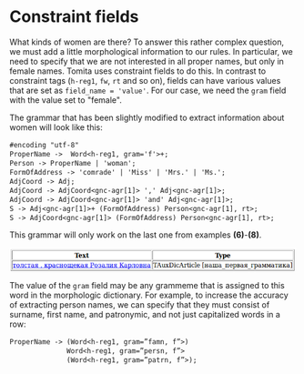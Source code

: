 # Constraint fields

What kinds of women are there? To answer this rather complex question, we must add a little morphological information to our rules. In particular, we need to specify that we are not interested in all proper names, but only in female names. Tomita uses constraint fields to do this. In contrast to constraint tags (`h-reg1`, `fw`, `rt` and so on), fields can have various values that are set as `field_name = 'value'`. For our case, we need the `gram` field with the value set to "female".

The grammar that has been slightly modified to extract information about women will look like this:

```no-highlight
#encoding "utf-8"
ProperName ->  Word<h-reg1, gram='f'>+; 
Person -> ProperName | 'woman'; 
FormOfAddress -> 'comrade' | 'Miss' | 'Mrs.' | 'Ms.';
AdjCoord -> Adj;
AdjCoord -> AdjCoord<gnc-agr[1]> ',' Adj<gnc-agr[1]>;
AdjCoord -> AdjCoord<gnc-agr[1]> 'and' Adj<gnc-agr[1]>; 
S -> Adj<gnc-agr[1]>+ (FormOfAddress) Person<gnc-agr[1], rt>; 
S -> AdjCoord<gnc-agr[1]> (FormOfAddress) Person<gnc-agr[1], rt>;
```

This grammar will only work on the last one from examples **(6)**-**(8)**.

![](images/tut2_po6.png)

The value of the `gram` field may be any grammeme that is assigned to this word in the morphologic dictionary. For example, to increase the accuracy of extracting person names, we can specify that they must consist of surname, first name, and patronymic, and not just capitalized words in a row:

```no-highlight
ProperName -> (Word<h-reg1, gram=”famn, f”>)
              Word<h-reg1, gram=”persn, f”>
              (Word<h-reg1, gram=”patrn, f”>);
```


